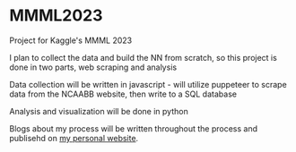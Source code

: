 # MMML2023
Project for Kaggle's MMML 2023

I plan to collect the data and build the NN from scratch, so this project is done in two parts, web scraping and analysis

Data collection will be written in javascript - will utilize puppeteer to scrape data from the NCAABB website, then write to a SQL database

Analysis and visualization will be done in python

Blogs about my process will be written throughout the process and publisehd on [my personal website](https://ericlumsden.github.io/).
